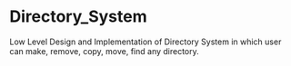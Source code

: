 # Directory_System
Low Level Design and Implementation of Directory System in which user can make, remove, copy, move, find any directory.
